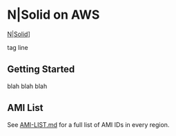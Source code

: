 # N|Solid on AWS

[N|Solid](/images/nsolid.png)]

tag line

## Getting Started

blah blah blah


## AMI List

See [AMI-LIST.md](AMI-LIST.md) for a full list of AMI IDs in every region.
